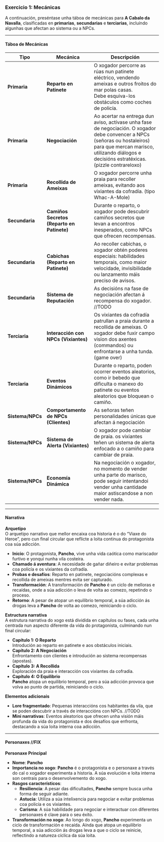 ### **Exercicio 1: Mecánicas**

A continuación, preséntase unha táboa de mecánicas para **A Cabalo da Navalla**, clasificadas en **primarias**, **secundarias** e **terciarias**, incluíndo algunhas que afectan ao sistema ou a NPCs.

---

#### **Táboa de Mecánicas**

| **Tipo**         | **Mecánica**                               | **Descripción** |
| ---------------- | ------------------------------------------ | ----------------|
| **Primaria**     | **Reparto en Patinete**                    | O xogador percorre as rúas nun patinete eléctrico, vendendo ameixas e outros froitos do mar polas casas. <br>Debe esquiva-los obstáculos como coches de policía.|
| **Primaria**     | **Negociación**                            | Ao acertar na entrega dun aviso, actívase unha fase de negociación. O xogador debe convencer a NPCs (señoras ou hostaleiros) para que mercan marisco, utilizando diálogos e decisións estratéxicas. (pizzle contrareloxo) |
| **Primaria**     | **Recollida de Ameixas**                   | O xogador percorre unha praia para recoller ameixas, evitando aos vixiantes da cofradía. (tipo Whac-A-Mole)|
| **Secundaria**   | **Camiños Secretos (Reparto en Patinete)** | Durante o reparto, o xogador pode descubrir camiños secretos que levan a encontros inesperados, como NPCs que ofrecen recompensas.|
| **Secundaria**   | **Cabichas (Reparto en Patinete)**         | Ao recoller cabichas, o xogador obtén poderes especiais: habilidades temporais, como maior velocidade, invisibilidade ou lanzamento máis preciso de avisos.|
| **Secundaria**   | **Sistema de Reputación**                  | As decisións na fase de negociación afectan á recompensa do xogador. //TODO|
| **Terciaria**    | **Interacción con NPCs (Vixiantes)**       | Os vixiantes da cofradía patrullan a praia durante a recollida de ameixas. O xogador debe fuxir campo vision dos axentes (commandos) ou enfrontarse a unha tunda. (game over)|
| **Terciaria**    | **Eventos Dinámicos**                      | Durante o reparto, poden ocorrer eventos aleatorios, como ir bebedo que dificulta o manexo do patinete ou eventos aleatorios que bloquean o camiño. |
| **Sistema/NPCs** | **Comportamento de NPCs (Clientes)**       | As señoras teñen personalidades únicas que afectan á negociación |
| **Sistema/NPCs** | **Sistema de Alerta (Vixiantes)**          | O xogador pode cambiar de praia. os vixiantes teñen un sistema de alerta enfocado a o camiño para cambiar de praia.|
| **Sistema/NPCs** | **Economía Dinámica**                      | Na negociación o xogador, no momento de vender unha parte do marisco, pode seguir intentandoi vender unha cantidade maior astiscandose a non vender nada.|

---

#### **Narrativa**
**Arquetipo**  
O arquetipo narrativo que mellor encaixa coa historia é o do “Viaxe do Heroe”, pero cun final circular que reflicte a loita continua do protagonista coa súa adicción.

- **Inicio**: O protagonista, **Pancho**, vive unha vida caótica como mariscador furtivo e yonqui nunha vila costeira.
- **Chamado á aventura**: A necesidade de gañar diñeiro e evitar problemas coa policía e os vixiantes da cofradía.
- **Probas e desafíos**: Reparto en patinete, negociacións complexas e recollida de ameixas mentres evita ser capturado.
- **Transformación**: A transformación de **Pancho** é un ciclo de melloras e recaídas, onde a súa adicción o leva de volta ao comezo, repetindo o proceso.
- **Retorno**: A pesar de atopar un equilibrio temporal, a súa adicción ás drogas leva a **Pancho** de volta ao comezo, reiniciando o ciclo.

**Estructura narrativa**  
A estrutura narrativa do xogo está dividida en capítulos ou fases, cada unha centrada nun aspecto diferente da vida do protagonista, culminando nun final circular:

- **Capítulo 1: O Reparto**  
  Introdución ao reparto en patinete e aos obstáculos iniciais.
- **Capítulo 2: A Negociación**  
  Enfrontamento con clientes e introdución ao sistema recompensas (apostas).
- **Capítulo 3: A Recollida**  
  Exploración da praia e interacción cos vixiantes da cofradía.
- **Capítulo 4: O Equilibrio**  
  **Pancho** atopa un equilibrio temporal, pero a súa adicción provoca que volva ao punto de partida, reiniciando o ciclo.

**Elementos adicionais**

- **Lore fragmentado**: Pequenas interaccións cos habitantes da vila, que se poden descubrir a través de interaccións con NPCs. //TODO
- **Mini narrativas**: Eventos aleatorios que ofrecen unha visión máis profunda da vida do protagonista e dos desafíos que enfronta, destacando a súa loita interna coa adicción.

---

#### **Personaxes**   //FIX
**Personaxe Principal**

- **Nome**: **Pancho**
- **Importancia no xogo**: **Pancho** é o protagonista e o personaxe a través do cal o xogador experimenta a historia. A súa evolución e loita interna son centrais para o desenvolvemento do xogo.
- **Rasgos característicos**:
  - **Resiliencia**: A pesar das dificultades, **Pancho** sempre busca unha forma de seguir adiante.
  - **Astucia**: Utiliza a súa intelixencia para negociar e evitar problemas coa policía e os vixiantes.
  - **Carisma**: A súa habilidade para negociar e interactuar con diferentes personaxes é clave para o seu éxito.
- **Transformación no xogo**: Ao longo do xogo, **Pancho** experimenta un ciclo de transformación e recaída. Aínda que atopa un equilibrio temporal, a súa adicción ás drogas leva a que o ciclo se reinicie, reflectindo a natureza cíclica da súa loita.

